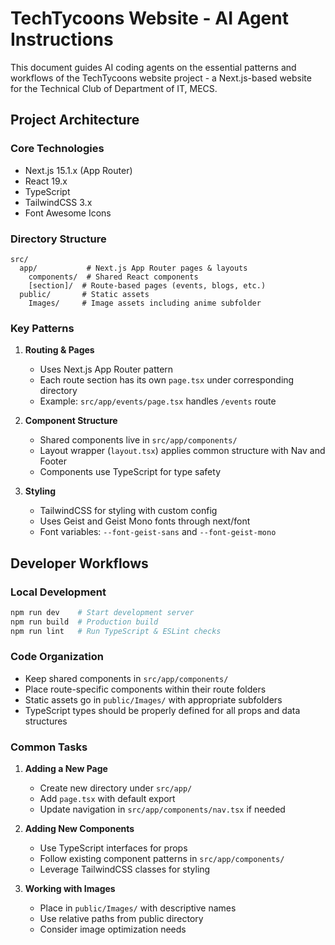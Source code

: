 # TechTycoons Website - AI Agent Instructions

This document guides AI coding agents on the essential patterns and workflows of the TechTycoons website project - a Next.js-based website for the Technical Club of Department of IT, MECS.

## Project Architecture

### Core Technologies
- Next.js 15.1.x (App Router)
- React 19.x
- TypeScript
- TailwindCSS 3.x
- Font Awesome Icons

### Directory Structure
```
src/
  app/           # Next.js App Router pages & layouts
    components/  # Shared React components
    [section]/  # Route-based pages (events, blogs, etc.)
  public/       # Static assets
    Images/     # Image assets including anime subfolder
```

### Key Patterns

1. **Routing & Pages**
   - Uses Next.js App Router pattern
   - Each route section has its own `page.tsx` under corresponding directory
   - Example: `src/app/events/page.tsx` handles `/events` route

2. **Component Structure**
   - Shared components live in `src/app/components/`
   - Layout wrapper (`layout.tsx`) applies common structure with Nav and Footer
   - Components use TypeScript for type safety

3. **Styling**
   - TailwindCSS for styling with custom config
   - Uses Geist and Geist Mono fonts through next/font
   - Font variables: `--font-geist-sans` and `--font-geist-mono`

## Developer Workflows

### Local Development
```bash
npm run dev    # Start development server
npm run build  # Production build
npm run lint   # Run TypeScript & ESLint checks
```

### Code Organization
- Keep shared components in `src/app/components/`
- Place route-specific components within their route folders
- Static assets go in `public/Images/` with appropriate subfolders
- TypeScript types should be properly defined for all props and data structures

### Common Tasks
1. **Adding a New Page**
   - Create new directory under `src/app/`
   - Add `page.tsx` with default export
   - Update navigation in `src/app/components/nav.tsx` if needed

2. **Adding New Components**
   - Use TypeScript interfaces for props
   - Follow existing component patterns in `src/app/components/`
   - Leverage TailwindCSS classes for styling

3. **Working with Images**
   - Place in `public/Images/` with descriptive names
   - Use relative paths from public directory
   - Consider image optimization needs